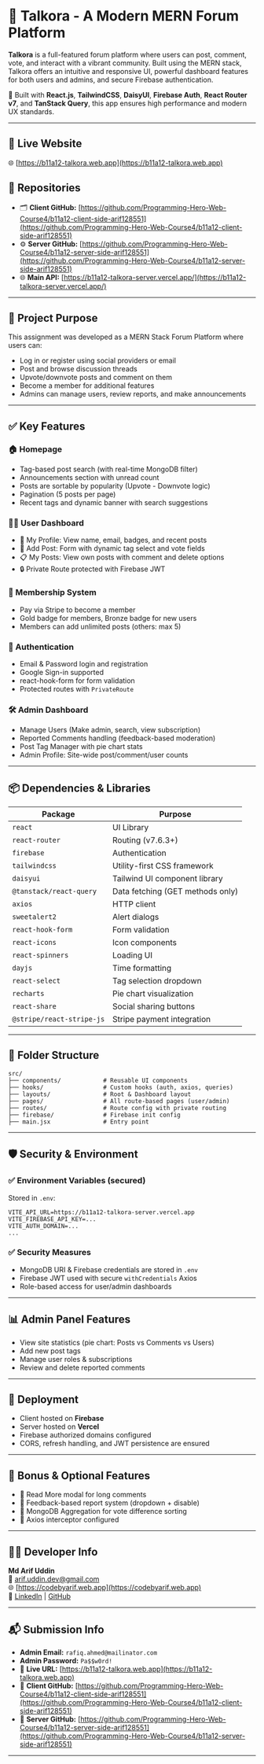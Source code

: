 # 💬 Talkora - A Modern MERN Forum Platform

**Talkora** is a full-featured forum platform where users can post, comment, vote, and interact with a vibrant community. Built using the MERN stack, Talkora offers an intuitive and responsive UI, powerful dashboard features for both users and admins, and secure Firebase authentication.

🚀 Built with **React.js**, **TailwindCSS**, **DaisyUI**, **Firebase Auth**, **React Router v7**, and **TanStack Query**, this app ensures high performance and modern UX standards.

---

## 🔗 Live Website

🌐 [https://b11a12-talkora.web.app](https://b11a12-talkora.web.app)

## 🧾 Repositories

- 🗂️ **Client GitHub:** [https://github.com/Programming-Hero-Web-Course4/b11a12-client-side-arif128551](https://github.com/Programming-Hero-Web-Course4/b11a12-client-side-arif128551)  
- ⚙️ **Server GitHub:** [https://github.com/Programming-Hero-Web-Course4/b11a12-server-side-arif128551](https://github.com/Programming-Hero-Web-Course4/b11a12-server-side-arif128551)  
- 🌐 **Main API:** [https://b11a12-talkora-server.vercel.app/](https://b11a12-talkora-server.vercel.app/)

---

## 🎯 Project Purpose

This assignment was developed as a MERN Stack Forum Platform where users can:
- Log in or register using social providers or email
- Post and browse discussion threads
- Upvote/downvote posts and comment on them
- Become a member for additional features
- Admins can manage users, review reports, and make announcements

---

## ✅ Key Features

### 🏠 Homepage
- Tag-based post search (with real-time MongoDB filter)
- Announcements section with unread count
- Posts are sortable by popularity (Upvote - Downvote logic)
- Pagination (5 posts per page)
- Recent tags and dynamic banner with search suggestions

### 🧑‍💼 User Dashboard
- 📌 My Profile: View name, email, badges, and recent posts
- 📝 Add Post: Form with dynamic tag select and vote fields
- 📋 My Posts: View own posts with comment and delete options
- 🔒 Private Route protected with Firebase JWT

### 🥇 Membership System
- Pay via Stripe to become a member
- Gold badge for members, Bronze badge for new users
- Members can add unlimited posts (others: max 5)

### 🔐 Authentication
- Email & Password login and registration
- Google Sign-in supported
- react-hook-form for form validation
- Protected routes with `PrivateRoute`

### 🛠 Admin Dashboard
- Manage Users (Make admin, search, view subscription)
- Reported Comments handling (feedback-based moderation)
- Post Tag Manager with pie chart stats
- Admin Profile: Site-wide post/comment/user counts

---

## 📦 Dependencies & Libraries

| Package                     | Purpose                                  |
|-----------------------------|------------------------------------------|
| `react`                     | UI Library                               |
| `react-router`              | Routing (v7.6.3+)                         |
| `firebase`                  | Authentication           |
| `tailwindcss`               | Utility-first CSS framework              |
| `daisyui`                   | Tailwind UI component library            |
| `@tanstack/react-query`     | Data fetching (GET methods only)         |
| `axios`                     | HTTP client                              |
| `sweetalert2`               | Alert dialogs                            |
| `react-hook-form`           | Form validation                          |
| `react-icons`               | Icon components                          |
| `react-spinners`            | Loading UI                               |
| `dayjs`                     | Time formatting                          |
| `react-select`              | Tag selection dropdown                   |
| `recharts`                  | Pie chart visualization                  |
| `react-share`               | Social sharing buttons                   |
| `@stripe/react-stripe-js`  | Stripe payment integration               |

---

## 📁 Folder Structure

```
src/
├── components/            # Reusable UI components
├── hooks/                 # Custom hooks (auth, axios, queries)
├── layouts/               # Root & Dashboard layout
├── pages/                 # All route-based pages (user/admin)
├── routes/                # Route config with private routing
├── firebase/              # Firebase init config
├── main.jsx               # Entry point
```

---

## 🛡️ Security & Environment

### ✅ Environment Variables (secured)
Stored in `.env`:
```
VITE_API_URL=https://b11a12-talkora-server.vercel.app
VITE_FIREBASE_API_KEY=...
VITE_AUTH_DOMAIN=...
...
```

### ✅ Security Measures
- MongoDB URI & Firebase credentials are stored in `.env`
- Firebase JWT used with secure `withCredentials` Axios
- Role-based access for user/admin dashboards

---

## 📊 Admin Panel Features

- View site statistics (pie chart: Posts vs Comments vs Users)
- Add new post tags
- Manage user roles & subscriptions
- Review and delete reported comments

---

## 🚀 Deployment

- Client hosted on **Firebase**
- Server hosted on **Vercel**
- Firebase authorized domains configured
- CORS, refresh handling, and JWT persistence are ensured

---

## 🧩 Bonus & Optional Features

- 💬 Read More modal for long comments
- 📌 Feedback-based report system (dropdown + disable)
- 🧠 MongoDB Aggregation for vote difference sorting
- 🔄 Axios interceptor configured

---

## 👨‍💻 Developer Info

**Md Arif Uddin**  
📧 arif.uddin.dev@gmail.com  
🌐 [https://codebyarif.web.app](https://codebyarif.web.app)  
🔗 [LinkedIn](https://linkedin.com/in/arif128551) | [GitHub](https://github.com/arif128551)

---

## 📬 Submission Info

- **Admin Email:** `rafiq.ahmed@mailinator.com`
- **Admin Password:** `Pa$$w0rd!`
- 🔗 **Live URL:** [https://b11a12-talkora.web.app](https://b11a12-talkora.web.app)
- 🧾 **Client GitHub:** [https://github.com/Programming-Hero-Web-Course4/b11a12-client-side-arif128551](https://github.com/Programming-Hero-Web-Course4/b11a12-client-side-arif128551)
- 🧾 **Server GitHub:** [https://github.com/Programming-Hero-Web-Course4/b11a12-server-side-arif128551](https://github.com/Programming-Hero-Web-Course4/b11a12-server-side-arif128551)

---
